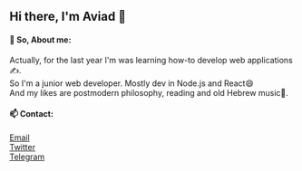 ## Hi there, I'm Aviad 👋

#### :raising_hand: So, About me:
Actually, for the last year I'm was learning how-to develop web applications✍️.<br>
So I'm a junior web developer.
Mostly dev in Node.js and React😄<br>
And my likes are postmodern philosophy, reading and old Hebrew music🎵.<br>

#### 📫 Contact: 
[Email](mailto:aviadsofer@gmail.com)  
[Twitter](https://twitter.com/AviadSofer)  
[Telegram](https://t.me/Aviad1232)

<!--
**AviadSofer/AviadSofer** is a ✨ _special_ ✨ repository because its `README.md` (this file) appears on your GitHub profile.

Here are some ideas to get you started:

- 🔭 I’m currently working on ...
- 🌱 I’m currently learning ...
- 👯 I’m looking to collaborate on ...
- 🤔 I’m looking for help with ...
- 💬 Ask me about ...
- 📫 How to reach me: ...
- 😄 Pronouns: ...
- ⚡ Fun fact: ...
-->
